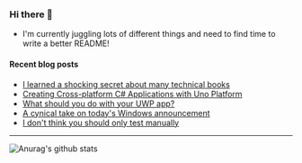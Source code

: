 ### Hi there 👋

- I'm currently juggling lots of different things and need to find time to write a better README!

<!--
**mrlacey/mrlacey** is a ✨ _special_ ✨ repository because its `README.md` (this file) appears on your GitHub profile.

Here are some ideas to get you started:

- 🔭 I’m currently working on ...
- 🌱 I’m currently learning ...
- 👯 I’m looking to collaborate on ...
- 🤔 I’m looking for help with ...
- 💬 Ask me about ...
- 📫 How to reach me: ...
- 😄 Pronouns: ...
- ⚡ Fun fact: ...
-->

#### Recent blog posts
<!-- BLOG-POST-LIST:START -->
- [I learned a shocking secret about many technical books](https://www.mrlacey.com/2021/11/i-learned-shocking-secret-about-many.html)
- [Creating Cross-platform C# Applications with Uno Platform](https://www.mrlacey.com/2021/08/creating-cross-platform-c-applications.html)
- [What should you do with your UWP app?](https://www.mrlacey.com/2021/07/what-should-you-do-with-your-uwp-app.html)
- [A cynical take on today&#39;s Windows announcement](https://www.mrlacey.com/2021/06/a-cynical-take-on-todays-windows.html)
- [I don&#39;t think you should only test manually](https://www.mrlacey.com/2021/06/i-dont-think-you-should-only-test.html)
<!-- BLOG-POST-LIST:END -->

---

![Anurag's github stats](https://github-readme-stats.vercel.app/api?username=mrlacey&count_private=true&show_icons=true)
